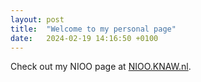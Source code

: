 ```yaml
---
layout: post
title:  "Welcome to my personal page"
date:   2024-02-19 14:16:50 +0100
---
```


Check out my NIOO page at [NIOO.KNAW.nl][nioo-page].

[nioo-page]: https://nioo.knaw.nl/nl/employees/lilith-kramer

